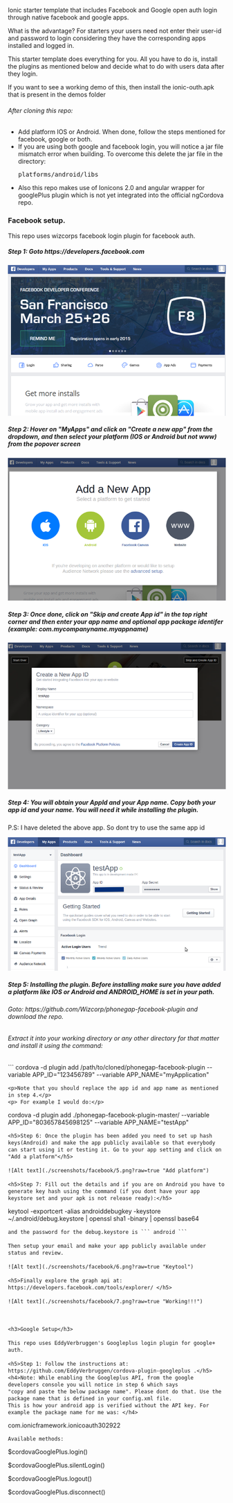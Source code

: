Ionic starter template that includes Facebook and Google open auth login through native facebook and google apps.

What is the advantage? For starters your users need not enter their user-id and password to login considering they
have the corresponding apps installed and logged in.

This starter template does everything for you. All you have to do is, install the plugins as mentioned below
and decide what to do with users data after they login. 

If you want to see a working demo of this, then install the ionic-outh.apk that is present in the demos folder

<h6>After cloning this repo: </h6>
<ul><li>Add platform IOS or Android. When done, follow the steps mentioned for facebook, google or both.</li>
<li>If you are using both google and facebook login, you will notice a jar file mismatch error when building.
To overcome this delete the jar file in the directory:</li>
 <pre>platforms/android/libs</pre>
<li>Also this repo makes use of Ionicons 2.0 and angular wrapper for googlePlus plugin which is not yet integrated into
the official ngCordova repo.</li></ul>

<h3>Facebook setup.</h3>

This repo uses wizcorps facebook login plugin for facebook auth.

<h5>Step 1: Goto https://developers.facebook.com </h5> 

![Alt text](./screenshots/facebook/1.png?raw=true "Goto developers.facebook.com")

<h5>Step 2: Hover on "MyApps" and click on "Create a new app" from the dropdown, and then select your platform (IOS or Android but not www) from the popover screen</h5>

![Alt text](./screenshots/facebook/2.png?raw=true "Platform")

<h5>Step 3: Once done, click on "Skip and create App id" in the top right corner and then enter your app name and optional app package identifer (example: com.mycompanyname.myappname)</h5>

![Alt text](./screenshots/facebook/3.png?raw=true "App name and optional package name")

<h5>Step 4: You will obtain your AppId and your App name. Copy both your app id and your name. You will need it while installing the plugin.</h5>

<p>P.S: I have deleted the above app. So dont try to use the same app id</p>

![Alt text](./screenshots/facebook/4.png?raw=true "ID and Name")

<h5>Step 5: Installing the plugin. Before installing make sure you have added a platform like IOS or Android and ANDROID_HOME is set in your path.</h5>
<h6>Goto: https://github.com/Wizcorp/phonegap-facebook-plugin and download the repo.</h6>
<h6>Extract it into your working directory or any other directory for that matter and install it using the command:</h6>
```
cordova -d plugin add /path/to/cloned/phonegap-facebook-plugin --variable APP_ID="123456789" --variable APP_NAME="myApplication"

```
<p>Note that you should replace the app id and app name as mentioned in step 4.</p>
<p> For example I would do:</p>
```
cordova -d plugin add ./phonegap-facebook-plugin-master/ --variable APP_ID="803657845698125" --variable APP_NAME="testApp"

```
<h5>Step 6: Once the plugin has been added you need to set up hash keys(Android) and make the app publicly available so that everybody can start using it or testing it. Go to your app setting and click on "Add a platform"</h5>

![Alt text](./screenshots/facebook/5.png?raw=true "Add platform")

<h5>Step 7: Fill out the details and if you are on Android you have to generate key hash using the command (if you dont have your app keystore set and your apk is not release ready):</h5>

```
keytool -exportcert -alias androiddebugkey -keystore ~/.android/debug.keystore | openssl sha1 -binary | openssl base64
```
and the password for the debug.keystore is ``` android ```

Then setup your email and make your app publicly available under status and review.

![Alt text](./screenshots/facebook/6.png?raw=true "Keytool")

<h5>Finally explore the graph api at: https://developers.facebook.com/tools/explorer/ </h5>

![Alt text](./screenshots/facebook/7.png?raw=true "Working!!!")



<h3>Google Setup</h3>

This repo uses EddyVerbruggen's Googleplus login plugin for google+ auth.

<h5>Step 1: Follow the instructions at: https://github.com/EddyVerbruggen/cordova-plugin-googleplus .</h5>
<h4>Note: While enabling the Googleplus API, from the google developers console you will notice in step 6 which says
"copy and paste the below package name". Please dont do that. Use the package name that is defined in your config.xml file.
This is how your android app is verified without the API key. For example the package name for me was: </h4>

 ```
 com.ionicframework.ionicoauth302922
 ```
Available methods:
```
$cordovaGooglePlus.login()

$cordovaGooglePlus.silentLogin()

$cordovaGooglePlus.logout()

$cordovaGooglePlus.disconnect()
```


